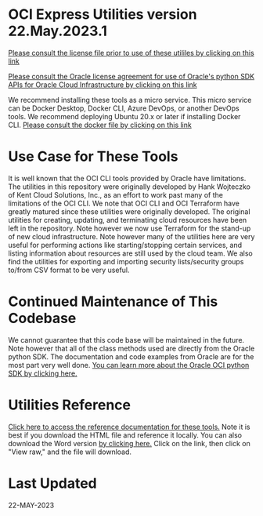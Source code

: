 OCI Express Utilities version 22.May.2023.1
===========================================

[Please consult the license file prior to use of these utililes by clicking on this link](master/dev/LICENSE.txt)

[Please consult the Oracle license agreement for use of Oracle's python SDK APIs for Oracle Cloud Infrastructure by clicking on this link](https://www.oracle.com/us/corporate/contracts/olsa-services/olsa-renewals-en-us-v053012-1867431.pdf)

We recommend installing these tools as a micro service. This micro service can be Docker Desktop, Docker CLI, Azure DevOps, or another DevOps tools. We recommend deploying Ubuntu 20.x or later if installing Docker CLI.
[Please consult the docker file by clicking on this link](master/docker/Dockerfile)

Use Case for These Tools
========================
It is well known that the OCI CLI tools provided by Oracle have limitations. The utilities in this repository
were originally developed by Hank Wojteczko of Kent Cloud Solutions, Inc., as an effort to work past many of the limitations of the OCI CLI. We note that OCI CLI and OCI Terraform have greatly matured since these utilities were originally developed. The original utilities for creating, updating, and terminating cloud resources have been left in the repository. Note however we now use Terraform for the stand-up of new cloud infrastructure. Note however many of the utilities here are very useful for performing actions like starting/stopping certain services, and listing information about resources are still used by the cloud team. We also find the utilities for exporting and importing security lists/security groups to/from CSV format to be very
useful.

Continued Maintenance of This Codebase
======================================
We cannot guarantee that this code base will be maintained in the future. Note however that all of the class
methods used are directly from the Oracle python SDK. The documentation and code examples from Oracle are for the most part very well done. [You can learn more about the Oracle OCI python SDK by clicking here.](https://docs.oracle.com/en-us/iaas/Content/API/SDKDocs/pythonsdk.htm#SDK_for_Python)

Utilities Reference
====================
[Click here to access the reference documentation for these tools.](master/DKC%20OCI%20Codebase%20V2.0b.html)
Note it is best if you download the HTML file and reference it locally. You can also download the Word version [by clicking here.](master/dev/DKC%20OCI%20Codebase%20V2.0b.docx)
Click on the link, then click on "View raw," and the file will download.

Last Updated
============
22-MAY-2023